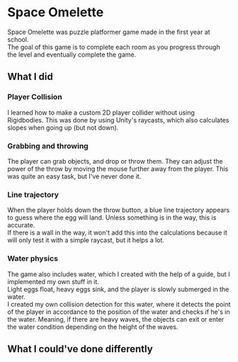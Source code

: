 # Space Omelette

Space Omelette was puzzle platformer game made in the first year at school.  
The goal of this game is to complete each room as you progress through the level and eventually
complete the game.  

## What I did

### Player Collision

I learned how to make a custom 2D player collider without using Rigidbodies. 
This was done by using Unity's raycasts, which also calculates slopes when going up (but not down).

### Grabbing and throwing

The player can grab objects, and drop or throw them. They can adjust the power of the throw by moving the mouse further away from the player. This was quite an easy task, but I've never done it.

### Line trajectory

When the player holds down the throw button, a blue line trajectory appears to guess where the egg will land. Unless something is in the way, this is accurate.  
If there is a wall in the way, it won't add this into the calculations because it will only test it with a simple raycast, but it helps a lot.

### Water physics

The game also includes water, which I created with the help of a guide, but I implemented my own stuff in it.  
Light eggs float, heavy eggs sink, and the player is slowly submerged in the water.  
I created my own collision detection for this water, where it detects the point of the player in accordance to the position of the water and checks if he's in the water.
Meaning, if there are heavy waves, the objects can exit or enter the water condition depending on the height of the waves.

## What I could've done differently